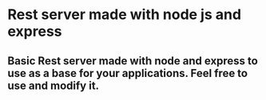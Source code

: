 # Rest server made with node js and express

## Basic Rest server made with node and express to use as a base for your applications. Feel free to use and modify it.
